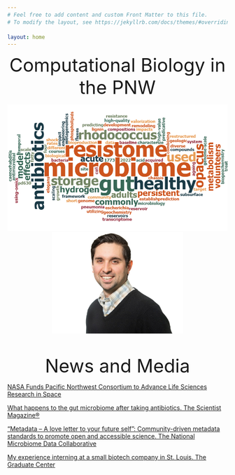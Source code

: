 ```yaml
---
# Feel free to add content and custom Front Matter to this file.
# To modify the layout, see https://jekyllrb.com/docs/themes/#overriding-theme-defaults

layout: home
---
```

<p align="center">
<span style="font-size:3em;"> Computational Biology in the PNW</span>
</p>
<p align="center">
<img src="/assets/images/wordcloud.png" alt="drawing" width="1200"/>
<img src="/assets/images/Anthony_Winston_4_headshot_edit.jpg" alt="drawing" width="300"/>

</p>

<br />

<p align="center">
<span style="font-size:3em;"> News and Media </span> <br />

<a href="https://www.pnnl.gov/publications/nasa-funds-pacific-northwest-consortium-advance-life-sciences-research-space" target="_blank">NASA Funds Pacific Northwest Consortium to Advance Life Sciences Research in Space</a><br />

<a href="https://www.the-scientist.com/what-happens-to-the-gut-microbiome-after-taking-antibiotics-69970" target="_blank">What happens to the gut microbiome after taking antibiotics. The Scientist Magazine®</a><br />

<a href="https://microbiomedata.org/2024/07/15/metadata-a-love-letter-to-your-future-self-community-driven-metadata-standards-to-promote-open-and-accessible-science/" target="_blank">“Metadata – A love letter to your future self”: Community-driven metadata standards to promote open and accessible science. The National Microbiome Data Collaborative</a><br />

<a href="https://gradcenter.wustl.edu/people/winston-anthony/" target="_blank">My experience interning at a small biotech company in St. Louis. The Graduate Center</a><br />

</p>